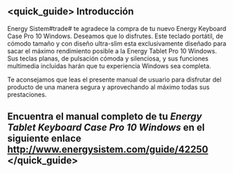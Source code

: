 ## <quick_guide> Introducción

Energy Sistem#trade# te agradece la compra de tu nuevo Energy Keyboard Case Pro 10 Windows. Deseamos que lo disfrutes. Este teclado portátil, de cómodo tamaño y con diseño ultra-slim esta exclusivamente diseñado para sacar el máximo rendimiento posible a la Energy Tablet Pro 10 Windows. Sus teclas planas, de pulsación cómoda y silenciosa, y sus funciones multimedia incluidas harán que tu experiencia Windows sea completa.

Te aconsejamos que leas el presente manual de usuario para disfrutar del producto de una manera segura y aprovechando al máximo todas sus prestaciones.


## <unique> Encuentra el manual completo de tu *Energy Tablet Keyboard Case Pro 10 Windows* en el siguiente enlace http://www.energysistem.com/guide/42250 </unique> </quick_guide>

